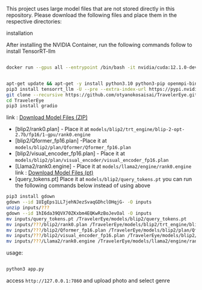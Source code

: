 This project uses large model files that are not stored directly in this repository. Please download the following files and place them in the respective directories:

installation

After installing the NVIDIA Container, run the following commands follow to install TensorRT-llm

```bash

docker run --gpus all --entrypoint /bin/bash -it nvidia/cuda:12.1.0-devel-ubuntu22.04

```

```bash

apt-get update && apt-get -y install python3.10 python3-pip openmpi-bin libopenmpi-dev git
pip3 install tensorrt_llm -U --pre --extra-index-url https://pypi.nvidia.com
git clone --recursive https://github.com/otyanokosaisai/TravelerEye.git
cd TravelerEye
pip3 install gradio

```

link : [Download Model Files (ZIP)](https://drive.google.com/file/d/1UIgEps1LL7jehNJezSvaqGDhclOHqjG-/view?usp=sharing)
- [blip2/rank0.plan] - Place it at `models/blip2/trt_engine/blip-2-opt-2.7b/fp16/1-gpu/rank0.engine`
- [blip2/Qformer_fp16.plan] -Place it at `models/blip2/plan/Qformer/Qformer_fp16.plan`
- [blip2/visual_encoder_fp16.plan] - Place it at `models/blip2/plan/visual_encoder/visual_encoder_fp16.plan`
- [Llama2/rank0.engine] - Place it at `models/llama2/engine/rank0.engine`
link : [Download Model Files (pt)](https://drive.google.com/file/d/1hI6da39QVX70ZKxbm4EQKwRzBoJevOal/view?usp=sharing)
- [query_tokens.pt] Place it at `models/blip2/query_tokens.pt`
you can run the following commands below instead of using above
```bash
pip3 install gdown
gdown --id 1UIgEps1LL7jehNJezSvaqGDhclOHqjG- -O inputs
unzip inputs/???
gdown --id 1hI6da39QVX70ZKxbm4EQKwRzBoJevOal -O inputs
mv inputs/query_tokens.pt /TravelerEye/models/blip2/query_tokens.pt
mv inputs/???/blip2/rank0.plan /TravelerEye/models/blip2/trt_engine/blip-2-opt-2.7b/fp16/1-gpu/rank0.engine
mv inputs/???/blip2/Qformer_fp16.plan /TravelerEye/models/blip2/plan/Qformer/Qformer_fp16.plan
mv inputs/???/blip2/visual_encoder_fp16.plan /TravelerEye/models/blip2/plan/visual_encoder/visual_encoder_fp16.plan
mv inputs/???/Llama2/rank0.engine /TravelerEye/models/llama2/engine/rank0.engine
```


usage:
```bash

python3 app.py

```
access `http://127.0.0.1:7860` and upload photo and select genre

